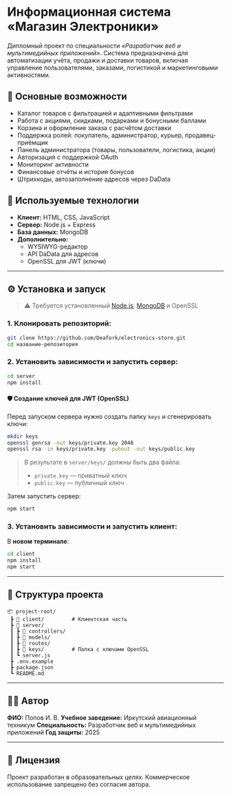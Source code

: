 
# Информационная система «Магазин Электроники»

Дипломный проект по специальности *«Разработчик веб и мультимедийных приложений»*. Система предназначена для автоматизации учёта, продажи и доставки товаров, включая управление пользователями, заказами, логистикой и маркетинговыми активностями.

## 🚀 Основные возможности

- Каталог товаров с фильтрацией и адаптивными фильтрами
- Работа с акциями, скидками, подарками и бонусными баллами
- Корзина и оформление заказа с расчётом доставки
- Поддержка ролей: покупатель, администратор, курьер, продавец-приёмщик
- Панель администратора (товары, пользователи, логистика, акции)
- Авторизация с поддержкой OAuth
- Мониторинг активности
- Финансовые отчёты и история бонусов
- Штрихкоды, автозаполнение адресов через DaData

## 🧱 Используемые технологии

- **Клиент:** HTML, CSS, JavaScript
- **Сервер:** Node.js + Express
- **База данных:** MongoDB
- **Дополнительно:**
  - WYSIWYG-редактор
  - API DaData для адресов
  - OpenSSL для JWT (ключи)

---

## ⚙️ Установка и запуск

> ⚠️ Требуется установленный [Node.js](https://nodejs.org/), [MongoDB](https://www.mongodb.com/) и OpenSSL

### 1. Клонировать репозиторий:

```bash
git clone https://github.com/Deafork/electronics-store.git
cd название-репозитория
````

### 2. Установить зависимости и запустить сервер:

```bash
cd server
npm install
```

#### 🛡️ Создание ключей для JWT (OpenSSL)

Перед запуском сервера нужно создать папку `keys` и сгенерировать ключи:

```bash
mkdir keys
openssl genrsa -out keys/private.key 2048
openssl rsa -in keys/private.key -pubout -out keys/public.key
```

> В результате в `server/keys/` должны быть два файла:
>
> * `private.key` — приватный ключ
> * `public.key` — публичный ключ

Затем запустить сервер:

```bash
npm start
```

### 3. Установить зависимости и запустить клиент:

В **новом терминале**:

```bash
cd client
npm install
npm start
```

---

## 📂 Структура проекта

```
📦 project-root/
 ┣ 📂 client/         # Клиентская часть
 ┣ 📂 server/
 ┃ ┣ 📂 controllers/
 ┃ ┣ 📂 models/
 ┃ ┣ 📂 routes/
 ┃ ┣ 📂 keys/         # Папка с ключами OpenSSL
 ┃ ┗ server.js
 ┣ .env.example
 ┣ package.json
 ┗ README.md
```

---

## 👨‍🎓 Автор

**ФИО:** Попов И. В.
**Учебное заведение:** Иркутский авиационный техникум
**Специальность:** Разработчик веб и мультимедийных приложений
**Год защиты:** 2025

---

## 📜 Лицензия

Проект разработан в образовательных целях. Коммерческое использование запрещено без согласия автора.


